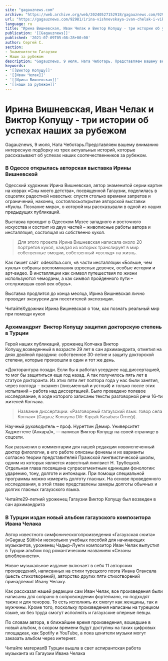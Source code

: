 ```yaml
---
site: "gagauznews.com"
archive: "https://web.archive.org/web/20240527152918/gagauznews.com/92981/irina-vishnevskaya-ivan-chelak-i-viktor-kopushhu-tri-istorii-ob-uspehah-nashih-za-rubezhom.html"
url: "https://gagauznews.com/92981/irina-vishnevskaya-ivan-chelak-i-viktor-kopushhu-tri-istorii-ob-uspehah-nashih-za-rubezhom.html"
language: ru
title: "Ирина Вишневская, Иван Челак и Виктор Копущу - три истории об успехах наших за рубежом"
publication: '[[Gagauznews]]'
published: '2021-07-09T05:08:28+00:00'
author: Сергей С.
section:
- Знаменитости Гагаузии
- Наши за рубежом
description: "Gagauznews, 9 июля, Ната Чеботарь. Представляем вашему вниманию интересную подборку из трех актуальных историй, которые рассказывают об успехах наших соотечественников за рубежом. В Одессе открылась авторская выставка Ирины Вишневской Одесский художник Ирина Вишневская, автор знаменитой серии картин на коврах «Сны моего детства», посвященной Гагаузии, поделилась в соцсетях радостной новостью: спустя столько времени запретов и ограничений, наконец, состоялось открытие авторской выставки «Куклы. Познание мира», о которой мы рассказывали в одной из наших предыдущих публикаций. Выставка проходит в Одесском Музее западного и восточного искусства и состоит из двух частей – живописные работы автора и инсталляция, состоящая из собственно кукол. Для этого проекта […]"
keywords:
- '[[Виктор Копущу]]'
- '[[Иван Челак]]'
- '[[Ирина Вишневская]]'
- '[[наши за рубежом]]'
---
```


# Ирина Вишневская, Иван Челак и Виктор Копущу - три истории об успехах наших за рубежом

Gagauznews, 9 июля, Ната Чеботарь.Представляем вашему вниманию интересную подборку из трех актуальных историй, которые рассказывают об успехах наших соотечественников за рубежом.

### В Одессе открылась авторская выставка Ирины Вишневской

Одесский художник Ирина Вишневская, автор знаменитой серии картин на коврах «Сны моего детства», посвященной Гагаузии, поделилась в соцсетях радостной новостью: спустя столько времени запретов и ограничений, наконец, состоялосьоткрытие авторской выставки «Куклы. Познание мира», о которой мы рассказывали в одной из наших предыдущих публикаций.

Выставка проходит в Одесском Музее западного и восточного искусства и состоит из двух частей – живописные работы автора и инсталляция, состоящая из собственно кукол.

> Для этого проекта Ирина Вишневская написала около 20 портретов кукол, каждая из которых транслирует в мир собственные эмоции, собственный «взгляд» на жизнь.

Как пишет сайт  odessitua.com, «в части инсталляции «Больше, чем куклы» собраны воспоминания взрослых девочек, особые истории и арт-видео. В инсталляции как символ путешествия по жизни используются чемоданы, а как символ пройденного пути – отслужившая свой век обувь».

Выставка продлится до конца месяца, Ирина Вишневская лично проводит экскурсии для посетителей экспозиции.

ЧитайтеХудожник Ирина Вишневская о том, как познать реальный мир при помощи кукол

### Архимандрит  Виктор Копущу защитил докторскую степень в Турции

Герой наших публикаций, уроженец Копчака Виктор Копущу,возведенный в возрасте 29 лет в сан архимандрита, отметил на днях двойной праздник: собственное 30-летие и защиту докторской степени, которые произошли в один и тот же день.

«Докторантура позади. Если бы я работал усерднее над диссертацией, то мог бы защититься еще год назад. А так получилось пять лет в статусе докторанта. Из этих пяти лет полтора года у нас были занятия, через полгода – экзамен (письменный и устный) и только после этих испытаний – работа над диссертацией. Было проведено полевое исследование, в ходе которого записаны тексты разговорной речи 16-ти жителей Копчака.

> Название диссертации: «Разговорный гагаузский язык: говор села Копчак» (Gagauz Konuşma Dili: Kıpçak Kasabası Örneği).

Научный руководитель – проф. Нуреттин Демир. Университет Хаджеттепе (Анкара)», — написал Виктор Копущу на своей странице в соцсети.

Как разъяснил в комментарии для нашей редакции новоиспеченный доктор филологии, в его работе описаны фонемы и их варианты согласно теории представителей Пражской лингвистической школы, одним из которых является известный лингвист Н. Трубецкой. Отдельная глава посвящена супрасегментным единицам фонологии: ударению, тону, долготе и интонации. При помощи специальной программы можно измерить долготу гласных. На основе проведенного исследования, в этой главе представлены замеры долготы обычных и долгих гласных гагаузского языка.

Читайте29-летний уроженец Гагаузии Виктор Копущу был возведен в сан архимандрита

### В Турции издан новый альбом гагаузского композитора Ивана Челака

Автор известного симфоническогопроизведения «Гагаузская сюита» («Gagauz Süiti»)и нескольких учебных пособий для начинающих музыкантов, уроженец Чадыр-Лунги композитор Иван Челак выпустил в Турции альбом под романтическим названием «Сезоны влюбленности».

Новое музыкальное издание включает в себя 11 авторских произведений, написанных на стихи турецкого поэта Инана Огансала (шесть стихотворений), авторство других пяти стихотворений принадлежит Ивану Челаку.

Как рассказал нашей редакции сам Иван Челак, все произведения были написаны для сопрано в сопровождении фортепиано, но подходят также и для теноров. То есть исполнять их смогут как женщины, так и мужчины. Кроме того, поскольку произведения написаны на турецком языке, их без труда смогут исполнять и гагаузские оперные певцы.

По словам автора, в ближайшее время произведения, вошедшие в новый альбом, в скором времени будут доступны на таких цифровых площадках, как Spotify и YouTube, а пока ценители музыки могут заказать альбом через интернет.

Читайте материалВ Турции вышла в свет аспирантская работа музыканта из Гагаузии Ивана Челака